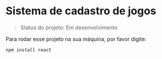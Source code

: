 # Sistema de cadastro de jogos

>Status do projeto: Em desenvolvimento

Para rodar esse projeto na sua máquina, por favor digite:

```
npm install react

